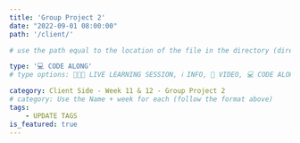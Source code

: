 ```yaml
---
title: 'Group Project 2'
date: "2022-09-01 08:00:00"
path: '/client/'

# use the path equal to the location of the file in the directory (directory structure)

type: '💻 CODE ALONG'
# type options: 👩🏽‍🏫 LIVE LEARNING SESSION, ℹ️ INFO, 🎥 VIDEO, 💻 CODE ALONG, 🥼LAB, ↩️ REVIEW/NOTES, 👥 GROUP LEARNING, 👷🏼‍♂️ GROUP PROJECT, 🧠 ASSESSMENT, 📝 ASSIGNMENT

category: Client Side - Week 11 & 12 - Group Project 2
# category: Use the Name + week for each (follow the format above)
tags: 
    - UPDATE TAGS
is_featured: true
---
```

